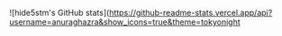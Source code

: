 ![hide5stm's GitHub stats](https://github-readme-stats.vercel.app/api?username=anuraghazra&show_icons=true&theme=tokyonight
